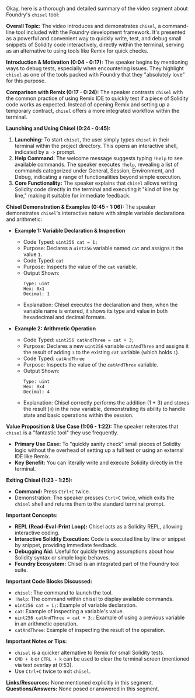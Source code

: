 Okay, here is a thorough and detailed summary of the video segment about Foundry's `chisel` tool:

**Overall Topic:**
The video introduces and demonstrates `chisel`, a command-line tool included with the Foundry development framework. It's presented as a powerful and convenient way to quickly write, test, and debug small snippets of Solidity code interactively, directly within the terminal, serving as an alternative to using tools like Remix for quick checks.

**Introduction & Motivation (0:04 - 0:17):**
The speaker begins by mentioning ways to debug tests, especially when encountering issues. They highlight `chisel` as one of the tools packed with Foundry that they "absolutely love" for this purpose.

**Comparison with Remix (0:17 - 0:24):**
The speaker contrasts `chisel` with the common practice of using Remix IDE to quickly test if a piece of Solidity code works as expected. Instead of opening Remix and setting up a temporary contract, `chisel` offers a more integrated workflow within the terminal.

**Launching and Using Chisel (0:24 - 0:45):**
1.  **Launching:** To start `chisel`, the user simply types `chisel` in their terminal within the project directory. This opens an interactive shell, indicated by a `->` prompt.
2.  **Help Command:** The welcome message suggests typing `!help` to see available commands. The speaker executes `!help`, revealing a list of commands categorized under General, Session, Environment, and Debug, indicating a range of functionalities beyond simple execution.
3.  **Core Functionality:** The speaker explains that `chisel` allows writing Solidity code directly in the terminal and executing it "kind of line by line," making it suitable for immediate feedback.

**Chisel Demonstration & Examples (0:45 - 1:06):**
The speaker demonstrates `chisel`'s interactive nature with simple variable declarations and arithmetic:

*   **Example 1: Variable Declaration & Inspection**
    *   Code Typed: `uint256 cat = 1;`
    *   Purpose: Declares a `uint256` variable named `cat` and assigns it the value `1`.
    *   Code Typed: `cat`
    *   Purpose: Inspects the value of the `cat` variable.
    *   Output Shown:
        ```
        Type: uint
        Hex: 0x1
        Decimal: 1
        ```
    *   Explanation: Chisel executes the declaration and then, when the variable name is entered, it shows its type and value in both hexadecimal and decimal formats.

*   **Example 2: Arithmetic Operation**
    *   Code Typed: `uint256 catAndThree = cat + 3;`
    *   Purpose: Declares a new `uint256` variable `catAndThree` and assigns it the result of adding `3` to the existing `cat` variable (which holds `1`).
    *   Code Typed: `catAndThree`
    *   Purpose: Inspects the value of the `catAndThree` variable.
    *   Output Shown:
        ```
        Type: uint
        Hex: 0x4
        Decimal: 4
        ```
    *   Explanation: Chisel correctly performs the addition (1 + 3) and stores the result (`4`) in the new variable, demonstrating its ability to handle state and basic operations within the session.

**Value Proposition & Use Case (1:06 - 1:22):**
The speaker reiterates that `chisel` is a "fantastic tool" they use frequently.
*   **Primary Use Case:** To "quickly sanity check" small pieces of Solidity logic without the overhead of setting up a full test or using an external IDE like Remix.
*   **Key Benefit:** You can literally write and execute Solidity directly in the terminal.

**Exiting Chisel (1:23 - 1:25):**
*   **Command:** Press `Ctrl+C` twice.
*   Demonstration: The speaker presses `Ctrl+C` twice, which exits the `chisel` shell and returns them to the standard terminal prompt.

**Important Concepts:**
*   **REPL (Read-Eval-Print Loop):** Chisel acts as a Solidity REPL, allowing interactive coding.
*   **Interactive Solidity Execution:** Code is executed line by line or snippet by snippet, providing immediate feedback.
*   **Debugging Aid:** Useful for quickly testing assumptions about how Solidity syntax or simple logic behaves.
*   **Foundry Ecosystem:** Chisel is an integrated part of the Foundry tool suite.

**Important Code Blocks Discussed:**
*   `chisel`: The command to launch the tool.
*   `!help`: The command within chisel to display available commands.
*   `uint256 cat = 1;`: Example of variable declaration.
*   `cat`: Example of inspecting a variable's value.
*   `uint256 catAndThree = cat + 3;`: Example of using a previous variable in an arithmetic operation.
*   `catAndThree`: Example of inspecting the result of the operation.

**Important Notes or Tips:**
*   `chisel` is a quicker alternative to Remix for small Solidity tests.
*   `CMD + k` or `CTRL + k` can be used to clear the terminal screen (mentioned via text overlay at 0:53).
*   Use `Ctrl+C` twice to exit `chisel`.

**Links/Resources:** None mentioned explicitly in this segment.
**Questions/Answers:** None posed or answered in this segment.